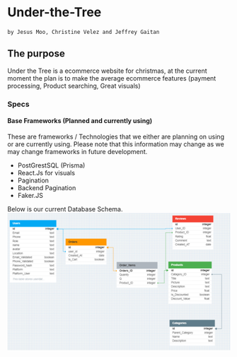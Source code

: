 # Under-the-Tree
	by Jesus Moo, Christine Velez and Jeffrey Gaitan

## The purpose
Under the Tree is a ecommerce website for christmas, at the current moment the plan is to make the average ecommerce features (payment processing, Product searching, Great visuals)

### Specs
#### Base  Frameworks (Planned and currently using)
These are frameworks / Technologies that we either are planning on using or are currently using. Please note that this information may change as we may change frameworks in future development.
- PostGrestSQL (Prisma)
- React.Js for visuals
- Pagination 
- Backend Pagination
- Faker.JS 

Below is our current Database Schema.
![Database_Schema](/Readme_Content/Database_Schema_Image.png)